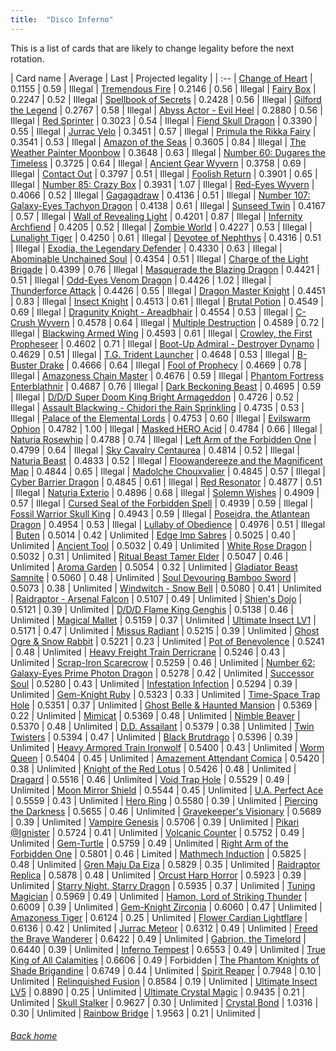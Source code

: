 ```yaml
---
title:  "Disco Inferno"
---
```


This is a list of cards that are likely to change legality before the next rotation.

| Card name | Average | Last | Projected legality |
| :-- |
[Change of Heart](https://db.ygoprodeck.com/card/?search=Change%20of%20Heart) | 0.1155 | 0.59 | Illegal |
[Tremendous Fire](https://db.ygoprodeck.com/card/?search=Tremendous%20Fire) | 0.2146 | 0.56 | Illegal |
[Fairy Box](https://db.ygoprodeck.com/card/?search=Fairy%20Box) | 0.2247 | 0.52 | Illegal |
[Spellbook of Secrets](https://db.ygoprodeck.com/card/?search=Spellbook%20of%20Secrets) | 0.2428 | 0.56 | Illegal |
[Gilford the Legend](https://db.ygoprodeck.com/card/?search=Gilford%20the%20Legend) | 0.2767 | 0.58 | Illegal |
[Abyss Actor - Evil Heel](https://db.ygoprodeck.com/card/?search=Abyss%20Actor%20-%20Evil%20Heel) | 0.2880 | 0.56 | Illegal |
[Red Sprinter](https://db.ygoprodeck.com/card/?search=Red%20Sprinter) | 0.3023 | 0.54 | Illegal |
[Fiend Skull Dragon](https://db.ygoprodeck.com/card/?search=Fiend%20Skull%20Dragon) | 0.3390 | 0.55 | Illegal |
[Jurrac Velo](https://db.ygoprodeck.com/card/?search=Jurrac%20Velo) | 0.3451 | 0.57 | Illegal |
[Primula the Rikka Fairy](https://db.ygoprodeck.com/card/?search=Primula%20the%20Rikka%20Fairy) | 0.3541 | 0.53 | Illegal |
[Amazon of the Seas](https://db.ygoprodeck.com/card/?search=Amazon%20of%20the%20Seas) | 0.3605 | 0.84 | Illegal |
[The Weather Painter Moonbow](https://db.ygoprodeck.com/card/?search=The%20Weather%20Painter%20Moonbow) | 0.3648 | 0.63 | Illegal |
[Number 60: Dugares the Timeless](https://db.ygoprodeck.com/card/?search=Number%2060:%20Dugares%20the%20Timeless) | 0.3725 | 0.64 | Illegal |
[Ancient Gear Wyvern](https://db.ygoprodeck.com/card/?search=Ancient%20Gear%20Wyvern) | 0.3758 | 0.69 | Illegal |
[Contact Out](https://db.ygoprodeck.com/card/?search=Contact%20Out) | 0.3797 | 0.51 | Illegal |
[Foolish Return](https://db.ygoprodeck.com/card/?search=Foolish%20Return) | 0.3901 | 0.65 | Illegal |
[Number 85: Crazy Box](https://db.ygoprodeck.com/card/?search=Number%2085:%20Crazy%20Box) | 0.3931 | 1.07 | Illegal |
[Red-Eyes Wyvern](https://db.ygoprodeck.com/card/?search=Red-Eyes%20Wyvern) | 0.4066 | 0.52 | Illegal |
[Gagagadraw](https://db.ygoprodeck.com/card/?search=Gagagadraw) | 0.4136 | 0.51 | Illegal |
[Number 107: Galaxy-Eyes Tachyon Dragon](https://db.ygoprodeck.com/card/?search=Number%20107:%20Galaxy-Eyes%20Tachyon%20Dragon) | 0.4138 | 0.61 | Illegal |
[Sunseed Twin](https://db.ygoprodeck.com/card/?search=Sunseed%20Twin) | 0.4167 | 0.57 | Illegal |
[Wall of Revealing Light](https://db.ygoprodeck.com/card/?search=Wall%20of%20Revealing%20Light) | 0.4201 | 0.87 | Illegal |
[Infernity Archfiend](https://db.ygoprodeck.com/card/?search=Infernity%20Archfiend) | 0.4205 | 0.52 | Illegal |
[Zombie World](https://db.ygoprodeck.com/card/?search=Zombie%20World) | 0.4227 | 0.53 | Illegal |
[Lunalight Tiger](https://db.ygoprodeck.com/card/?search=Lunalight%20Tiger) | 0.4250 | 0.61 | Illegal |
[Devotee of Nephthys](https://db.ygoprodeck.com/card/?search=Devotee%20of%20Nephthys) | 0.4316 | 0.51 | Illegal |
[Exodia, the Legendary Defender](https://db.ygoprodeck.com/card/?search=Exodia,%20the%20Legendary%20Defender) | 0.4330 | 0.63 | Illegal |
[Abominable Unchained Soul](https://db.ygoprodeck.com/card/?search=Abominable%20Unchained%20Soul) | 0.4354 | 0.51 | Illegal |
[Charge of the Light Brigade](https://db.ygoprodeck.com/card/?search=Charge%20of%20the%20Light%20Brigade) | 0.4399 | 0.76 | Illegal |
[Masquerade the Blazing Dragon](https://db.ygoprodeck.com/card/?search=Masquerade%20the%20Blazing%20Dragon) | 0.4421 | 0.51 | Illegal |
[Odd-Eyes Venom Dragon](https://db.ygoprodeck.com/card/?search=Odd-Eyes%20Venom%20Dragon) | 0.4426 | 1.02 | Illegal |
[Thunderforce Attack](https://db.ygoprodeck.com/card/?search=Thunderforce%20Attack) | 0.4426 | 0.55 | Illegal |
[Dragon Master Knight](https://db.ygoprodeck.com/card/?search=Dragon%20Master%20Knight) | 0.4451 | 0.83 | Illegal |
[Insect Knight](https://db.ygoprodeck.com/card/?search=Insect%20Knight) | 0.4513 | 0.61 | Illegal |
[Brutal Potion](https://db.ygoprodeck.com/card/?search=Brutal%20Potion) | 0.4549 | 0.69 | Illegal |
[Dragunity Knight - Areadbhair](https://db.ygoprodeck.com/card/?search=Dragunity%20Knight%20-%20Areadbhair) | 0.4554 | 0.53 | Illegal |
[C-Crush Wyvern](https://db.ygoprodeck.com/card/?search=C-Crush%20Wyvern) | 0.4578 | 0.64 | Illegal |
[Multiple Destruction](https://db.ygoprodeck.com/card/?search=Multiple%20Destruction) | 0.4589 | 0.72 | Illegal |
[Blackwing Armed Wing](https://db.ygoprodeck.com/card/?search=Blackwing%20Armed%20Wing) | 0.4593 | 0.61 | Illegal |
[Crowley, the First Propheseer](https://db.ygoprodeck.com/card/?search=Crowley,%20the%20First%20Propheseer) | 0.4602 | 0.71 | Illegal |
[Boot-Up Admiral - Destroyer Dynamo](https://db.ygoprodeck.com/card/?search=Boot-Up%20Admiral%20-%20Destroyer%20Dynamo) | 0.4629 | 0.51 | Illegal |
[T.G. Trident Launcher](https://db.ygoprodeck.com/card/?search=T.G.%20Trident%20Launcher) | 0.4648 | 0.53 | Illegal |
[B-Buster Drake](https://db.ygoprodeck.com/card/?search=B-Buster%20Drake) | 0.4666 | 0.64 | Illegal |
[Fool of Prophecy](https://db.ygoprodeck.com/card/?search=Fool%20of%20Prophecy) | 0.4669 | 0.78 | Illegal |
[Amazoness Chain Master](https://db.ygoprodeck.com/card/?search=Amazoness%20Chain%20Master) | 0.4676 | 0.59 | Illegal |
[Phantom Fortress Enterblathnir](https://db.ygoprodeck.com/card/?search=Phantom%20Fortress%20Enterblathnir) | 0.4687 | 0.76 | Illegal |
[Dark Beckoning Beast](https://db.ygoprodeck.com/card/?search=Dark%20Beckoning%20Beast) | 0.4695 | 0.59 | Illegal |
[D/D/D Super Doom King Bright Armageddon](https://db.ygoprodeck.com/card/?search=D/D/D%20Super%20Doom%20King%20Bright%20Armageddon) | 0.4726 | 0.52 | Illegal |
[Assault Blackwing - Chidori the Rain Sprinkling](https://db.ygoprodeck.com/card/?search=Assault%20Blackwing%20-%20Chidori%20the%20Rain%20Sprinkling) | 0.4735 | 0.53 | Illegal |
[Palace of the Elemental Lords](https://db.ygoprodeck.com/card/?search=Palace%20of%20the%20Elemental%20Lords) | 0.4753 | 0.60 | Illegal |
[Evilswarm Ophion](https://db.ygoprodeck.com/card/?search=Evilswarm%20Ophion) | 0.4782 | 1.00 | Illegal |
[Masked HERO Acid](https://db.ygoprodeck.com/card/?search=Masked%20HERO%20Acid) | 0.4784 | 0.66 | Illegal |
[Naturia Rosewhip](https://db.ygoprodeck.com/card/?search=Naturia%20Rosewhip) | 0.4788 | 0.74 | Illegal |
[Left Arm of the Forbidden One](https://db.ygoprodeck.com/card/?search=Left%20Arm%20of%20the%20Forbidden%20One) | 0.4799 | 0.64 | Illegal |
[Sky Cavalry Centaurea](https://db.ygoprodeck.com/card/?search=Sky%20Cavalry%20Centaurea) | 0.4814 | 0.52 | Illegal |
[Naturia Beast](https://db.ygoprodeck.com/card/?search=Naturia%20Beast) | 0.4833 | 0.52 | Illegal |
[Floowandereeze and the Magnificent Map](https://db.ygoprodeck.com/card/?search=Floowandereeze%20and%20the%20Magnificent%20Map) | 0.4844 | 0.65 | Illegal |
[Madolche Chouxvalier](https://db.ygoprodeck.com/card/?search=Madolche%20Chouxvalier) | 0.4845 | 0.57 | Illegal |
[Cyber Barrier Dragon](https://db.ygoprodeck.com/card/?search=Cyber%20Barrier%20Dragon) | 0.4845 | 0.61 | Illegal |
[Red Resonator](https://db.ygoprodeck.com/card/?search=Red%20Resonator) | 0.4877 | 0.51 | Illegal |
[Naturia Exterio](https://db.ygoprodeck.com/card/?search=Naturia%20Exterio) | 0.4896 | 0.68 | Illegal |
[Solemn Wishes](https://db.ygoprodeck.com/card/?search=Solemn%20Wishes) | 0.4909 | 0.57 | Illegal |
[Cursed Seal of the Forbidden Spell](https://db.ygoprodeck.com/card/?search=Cursed%20Seal%20of%20the%20Forbidden%20Spell) | 0.4939 | 0.59 | Illegal |
[Fossil Warrior Skull King](https://db.ygoprodeck.com/card/?search=Fossil%20Warrior%20Skull%20King) | 0.4943 | 0.59 | Illegal |
[Poseidra, the Atlantean Dragon](https://db.ygoprodeck.com/card/?search=Poseidra,%20the%20Atlantean%20Dragon) | 0.4954 | 0.53 | Illegal |
[Lullaby of Obedience](https://db.ygoprodeck.com/card/?search=Lullaby%20of%20Obedience) | 0.4976 | 0.51 | Illegal |
[Buten](https://db.ygoprodeck.com/card/?search=Buten) | 0.5014 | 0.42 | Unlimited |
[Edge Imp Sabres](https://db.ygoprodeck.com/card/?search=Edge%20Imp%20Sabres) | 0.5025 | 0.40 | Unlimited |
[Ancient Tool](https://db.ygoprodeck.com/card/?search=Ancient%20Tool) | 0.5032 | 0.49 | Unlimited |
[White Rose Dragon](https://db.ygoprodeck.com/card/?search=White%20Rose%20Dragon) | 0.5032 | 0.31 | Unlimited |
[Ritual Beast Tamer Elder](https://db.ygoprodeck.com/card/?search=Ritual%20Beast%20Tamer%20Elder) | 0.5047 | 0.46 | Unlimited |
[Aroma Garden](https://db.ygoprodeck.com/card/?search=Aroma%20Garden) | 0.5054 | 0.32 | Unlimited |
[Gladiator Beast Samnite](https://db.ygoprodeck.com/card/?search=Gladiator%20Beast%20Samnite) | 0.5060 | 0.48 | Unlimited |
[Soul Devouring Bamboo Sword](https://db.ygoprodeck.com/card/?search=Soul%20Devouring%20Bamboo%20Sword) | 0.5073 | 0.38 | Unlimited |
[Windwitch - Snow Bell](https://db.ygoprodeck.com/card/?search=Windwitch%20-%20Snow%20Bell) | 0.5080 | 0.41 | Unlimited |
[Raidraptor - Arsenal Falcon](https://db.ygoprodeck.com/card/?search=Raidraptor%20-%20Arsenal%20Falcon) | 0.5107 | 0.49 | Unlimited |
[Shien's Dojo](https://db.ygoprodeck.com/card/?search=Shien's%20Dojo) | 0.5121 | 0.39 | Unlimited |
[D/D/D Flame King Genghis](https://db.ygoprodeck.com/card/?search=D/D/D%20Flame%20King%20Genghis) | 0.5138 | 0.46 | Unlimited |
[Magical Mallet](https://db.ygoprodeck.com/card/?search=Magical%20Mallet) | 0.5159 | 0.37 | Unlimited |
[Ultimate Insect LV1](https://db.ygoprodeck.com/card/?search=Ultimate%20Insect%20LV1) | 0.5171 | 0.47 | Unlimited |
[Missus Radiant](https://db.ygoprodeck.com/card/?search=Missus%20Radiant) | 0.5215 | 0.39 | Unlimited |
[Ghost Ogre & Snow Rabbit](https://db.ygoprodeck.com/card/?search=Ghost%20Ogre%20%26%20Snow%20Rabbit) | 0.5221 | 0.23 | Unlimited |
[Pot of Benevolence](https://db.ygoprodeck.com/card/?search=Pot%20of%20Benevolence) | 0.5241 | 0.48 | Unlimited |
[Heavy Freight Train Derricrane](https://db.ygoprodeck.com/card/?search=Heavy%20Freight%20Train%20Derricrane) | 0.5246 | 0.43 | Unlimited |
[Scrap-Iron Scarecrow](https://db.ygoprodeck.com/card/?search=Scrap-Iron%20Scarecrow) | 0.5259 | 0.46 | Unlimited |
[Number 62: Galaxy-Eyes Prime Photon Dragon](https://db.ygoprodeck.com/card/?search=Number%2062:%20Galaxy-Eyes%20Prime%20Photon%20Dragon) | 0.5278 | 0.42 | Unlimited |
[Successor Soul](https://db.ygoprodeck.com/card/?search=Successor%20Soul) | 0.5280 | 0.43 | Unlimited |
[Infestation Infection](https://db.ygoprodeck.com/card/?search=Infestation%20Infection) | 0.5294 | 0.39 | Unlimited |
[Gem-Knight Ruby](https://db.ygoprodeck.com/card/?search=Gem-Knight%20Ruby) | 0.5323 | 0.33 | Unlimited |
[Time-Space Trap Hole](https://db.ygoprodeck.com/card/?search=Time-Space%20Trap%20Hole) | 0.5351 | 0.37 | Unlimited |
[Ghost Belle & Haunted Mansion](https://db.ygoprodeck.com/card/?search=Ghost%20Belle%20%26%20Haunted%20Mansion) | 0.5369 | 0.22 | Unlimited |
[Mimicat](https://db.ygoprodeck.com/card/?search=Mimicat) | 0.5369 | 0.48 | Unlimited |
[Nimble Beaver](https://db.ygoprodeck.com/card/?search=Nimble%20Beaver) | 0.5370 | 0.48 | Unlimited |
[D.D. Assailant](https://db.ygoprodeck.com/card/?search=D.D.%20Assailant) | 0.5379 | 0.38 | Unlimited |
[Twin Twisters](https://db.ygoprodeck.com/card/?search=Twin%20Twisters) | 0.5394 | 0.47 | Unlimited |
[Black Brutdrago](https://db.ygoprodeck.com/card/?search=Black%20Brutdrago) | 0.5396 | 0.39 | Unlimited |
[Heavy Armored Train Ironwolf](https://db.ygoprodeck.com/card/?search=Heavy%20Armored%20Train%20Ironwolf) | 0.5400 | 0.43 | Unlimited |
[Worm Queen](https://db.ygoprodeck.com/card/?search=Worm%20Queen) | 0.5404 | 0.45 | Unlimited |
[Amazement Attendant Comica](https://db.ygoprodeck.com/card/?search=Amazement%20Attendant%20Comica) | 0.5420 | 0.38 | Unlimited |
[Knight of the Red Lotus](https://db.ygoprodeck.com/card/?search=Knight%20of%20the%20Red%20Lotus) | 0.5426 | 0.48 | Unlimited |
[Dragard](https://db.ygoprodeck.com/card/?search=Dragard) | 0.5516 | 0.46 | Unlimited |
[Void Trap Hole](https://db.ygoprodeck.com/card/?search=Void%20Trap%20Hole) | 0.5529 | 0.49 | Unlimited |
[Moon Mirror Shield](https://db.ygoprodeck.com/card/?search=Moon%20Mirror%20Shield) | 0.5544 | 0.45 | Unlimited |
[U.A. Perfect Ace](https://db.ygoprodeck.com/card/?search=U.A.%20Perfect%20Ace) | 0.5559 | 0.43 | Unlimited |
[Hero Ring](https://db.ygoprodeck.com/card/?search=Hero%20Ring) | 0.5580 | 0.39 | Unlimited |
[Piercing the Darkness](https://db.ygoprodeck.com/card/?search=Piercing%20the%20Darkness) | 0.5655 | 0.46 | Unlimited |
[Gravekeeper's Visionary](https://db.ygoprodeck.com/card/?search=Gravekeeper's%20Visionary) | 0.5689 | 0.39 | Unlimited |
[Vampire Genesis](https://db.ygoprodeck.com/card/?search=Vampire%20Genesis) | 0.5706 | 0.39 | Unlimited |
[Pikari @Ignister](https://db.ygoprodeck.com/card/?search=Pikari%20@Ignister) | 0.5724 | 0.41 | Unlimited |
[Volcanic Counter](https://db.ygoprodeck.com/card/?search=Volcanic%20Counter) | 0.5752 | 0.49 | Unlimited |
[Gem-Turtle](https://db.ygoprodeck.com/card/?search=Gem-Turtle) | 0.5759 | 0.49 | Unlimited |
[Right Arm of the Forbidden One](https://db.ygoprodeck.com/card/?search=Right%20Arm%20of%20the%20Forbidden%20One) | 0.5801 | 0.46 | Limited |
[Mathmech Induction](https://db.ygoprodeck.com/card/?search=Mathmech%20Induction) | 0.5825 | 0.48 | Unlimited |
[Gren Maju Da Eiza](https://db.ygoprodeck.com/card/?search=Gren%20Maju%20Da%20Eiza) | 0.5829 | 0.35 | Unlimited |
[Raidraptor Replica](https://db.ygoprodeck.com/card/?search=Raidraptor%20Replica) | 0.5878 | 0.48 | Unlimited |
[Orcust Harp Horror](https://db.ygoprodeck.com/card/?search=Orcust%20Harp%20Horror) | 0.5923 | 0.39 | Unlimited |
[Starry Night, Starry Dragon](https://db.ygoprodeck.com/card/?search=Starry%20Night,%20Starry%20Dragon) | 0.5935 | 0.37 | Unlimited |
[Tuning Magician](https://db.ygoprodeck.com/card/?search=Tuning%20Magician) | 0.5969 | 0.49 | Unlimited |
[Hamon, Lord of Striking Thunder](https://db.ygoprodeck.com/card/?search=Hamon,%20Lord%20of%20Striking%20Thunder) | 0.6009 | 0.39 | Unlimited |
[Gem-Knight Zirconia](https://db.ygoprodeck.com/card/?search=Gem-Knight%20Zirconia) | 0.6060 | 0.47 | Unlimited |
[Amazoness Tiger](https://db.ygoprodeck.com/card/?search=Amazoness%20Tiger) | 0.6124 | 0.25 | Unlimited |
[Flower Cardian Lightflare](https://db.ygoprodeck.com/card/?search=Flower%20Cardian%20Lightflare) | 0.6136 | 0.42 | Unlimited |
[Jurrac Meteor](https://db.ygoprodeck.com/card/?search=Jurrac%20Meteor) | 0.6312 | 0.49 | Unlimited |
[Freed the Brave Wanderer](https://db.ygoprodeck.com/card/?search=Freed%20the%20Brave%20Wanderer) | 0.6422 | 0.49 | Unlimited |
[Gabrion, the Timelord](https://db.ygoprodeck.com/card/?search=Gabrion,%20the%20Timelord) | 0.6440 | 0.39 | Unlimited |
[Inferno Tempest](https://db.ygoprodeck.com/card/?search=Inferno%20Tempest) | 0.6553 | 0.49 | Unlimited |
[True King of All Calamities](https://db.ygoprodeck.com/card/?search=True%20King%20of%20All%20Calamities) | 0.6606 | 0.49 | Forbidden |
[The Phantom Knights of Shade Brigandine](https://db.ygoprodeck.com/card/?search=The%20Phantom%20Knights%20of%20Shade%20Brigandine) | 0.6749 | 0.44 | Unlimited |
[Spirit Reaper](https://db.ygoprodeck.com/card/?search=Spirit%20Reaper) | 0.7948 | 0.10 | Unlimited |
[Relinquished Fusion](https://db.ygoprodeck.com/card/?search=Relinquished%20Fusion) | 0.8584 | 0.19 | Unlimited |
[Ultimate Insect LV5](https://db.ygoprodeck.com/card/?search=Ultimate%20Insect%20LV5) | 0.8890 | 0.25 | Unlimited |
[Ultimate Crystal Magic](https://db.ygoprodeck.com/card/?search=Ultimate%20Crystal%20Magic) | 0.9435 | 0.21 | Unlimited |
[Skull Stalker](https://db.ygoprodeck.com/card/?search=Skull%20Stalker) | 0.9627 | 0.30 | Unlimited |
[Crystal Bond](https://db.ygoprodeck.com/card/?search=Crystal%20Bond) | 1.0316 | 0.30 | Unlimited |
[Rainbow Bridge](https://db.ygoprodeck.com/card/?search=Rainbow%20Bridge) | 1.9563 | 0.21 | Unlimited |

###### [Back home](index)